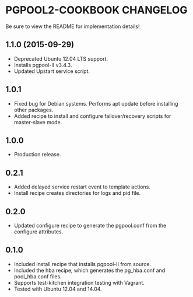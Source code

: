 PGPOOL2-COOKBOOK CHANGELOG
==========================

Be sure to view the README for implementation details!

1.1.0 (2015-09-29)
------------------
- Deprecated Ubuntu 12.04 LTS support.
- Installs pgpool-II v3.4.3.
- Updated Upstart service script.

1.0.1
-----
- Fixed bug for Debian systems.  Performs apt update before installing other packages.
- Added recipe to install and configure failover/recovery scripts for master-slave mode.

1.0.0
-----
- Production release.

0.2.1
-----
- Added delayed service restart event to template actions.
- Install recipe creates directories for logs and pid file.

0.2.0
-----
- Updated configure recipe to generate the pgpool.conf from the configure attributes.

0.1.0
-----
- Included install recipe that installs pgpool-II from source.
- Included the hba recipe, which generates the pg_hba.conf and pool_hba.conf files.
- Supports test-kitchen integration testing with Vagrant.
- Tested with Ubuntu 12.04 and 14.04.

